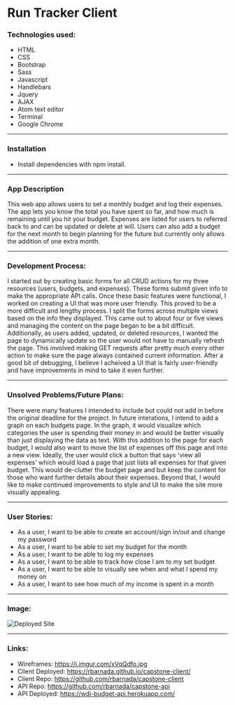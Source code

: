 # Run Tracker Client

### Technologies used:
- HTML
- CSS
- Bootstrap
- Sass
- Javascript
- Handlebars
- Jquery
- AJAX
- Atom text editor
- Terminal
- Google Chrome

---
### Installation
- Install dependencies with npm install.

---
### App Description
This web app allows users to set a monthly budget and log their expenses. The app lets you know the total you have spent so far, and how much is remaining until you hit your budget. Expenses are listed for users to referred back to and can be updated or delete at will. Users can also add a budget for the next month to begin planning for the future but currently only allows the addition of one extra month.

---
### Development Process:
I started out by creating basic forms for all CRUD actions for my three resources (users, budgets, and expenses). These forms submit given info to make the appropriate API calls. Once these basic features were functional, I worked on creating a UI that was more user friendly. This proved to be a more difficult and lengthy process. I split the forms across multiple views based on the info they displayed. This came out to about four or five views and managing the content on the page began to be a bit difficult. Additionally, as users added, updated, or deleted resources, I wanted the page to dynamically update so the user would not have to manually refresh the page. This involved making GET requests after pretty much every other action to make sure the page always contained current information. After a good bit of debugging, I believe I acheived a UI that is fairly user-friendly and have improvements in mind to take it even further.

---
### Unsolved Problems/Future Plans:
There were many features I intended to include but could not add in before the original deadline for the project. In future interations, I intend to add a graph on each budgets page. In the graph, it would visualize which categories the user is spending their money in and would be better visually than just displaying the data as text. With this addition to the page for each budget, I would also want to move the list of expenses off this page and into a new view. Ideally, the user would click a button that says 'view all expenses' which would load a page that just lists all expenses for that given budget. This would de-clutter the budget page and but keep the content for those who want further details about their expenses. Beyond that, I would like to make continued improvements to style and UI to make the site more visually appealing.

---
### User Stories:
- As a user, I want to be able to create an account/sign in/out and change my password
- As a user, I want to be able to set my budget for the month
- As a user, I want to be able to log my expenses
- As a user, I want to be able to track how close I am to my set budget
- As a user, I want to be able to visually see when and what I spend my money on
- As a user, I want to see how much of my income is spent in a month

---
### Image:
![Deployed Site](https://i.imgur.com/OjoJ0RM.png)

---
### Links:
- Wireframes: https://i.imgur.com/xVqQdfo.jpg
- Client Deployed: https://rbarnada.github.io/capstone-client/
- Client Repo: https://github.com/rbarnada/capstone-client
- API Repo: https://github.com/rbarnada/capstone-api
- API Deployed: https://wdi-budget-api.herokuapp.com/
